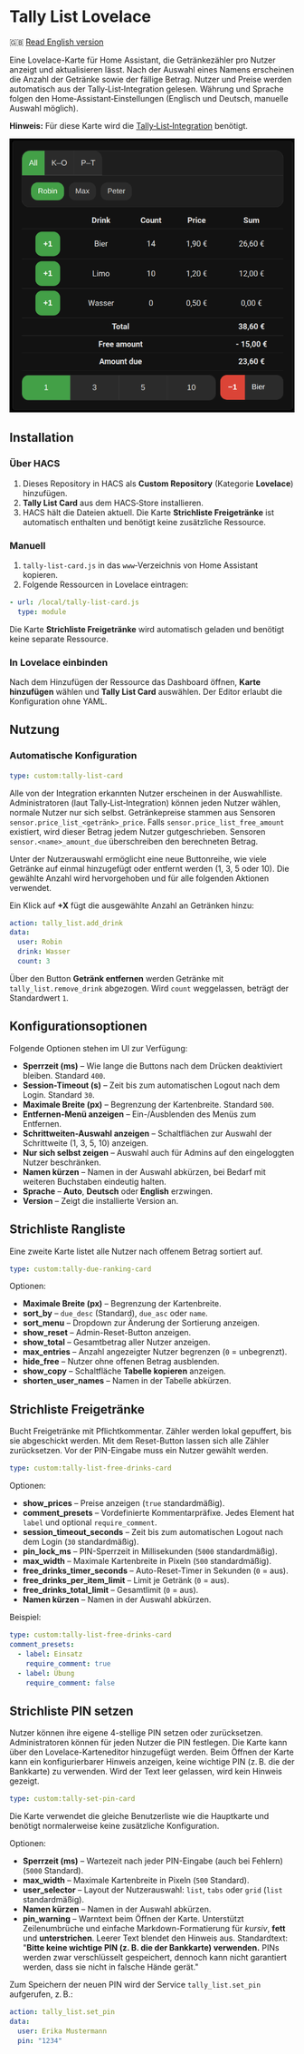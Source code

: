 # Tally List Lovelace

🇬🇧 [Read English version](README.md)

Eine Lovelace-Karte für Home Assistant, die Getränkezähler pro Nutzer anzeigt und aktualisieren lässt. Nach der Auswahl eines Namens erscheinen die Anzahl der Getränke sowie der fällige Betrag. Nutzer und Preise werden automatisch aus der Tally‑List‑Integration gelesen. Währung und Sprache folgen den Home‑Assistant‑Einstellungen (Englisch und Deutsch, manuelle Auswahl möglich).

**Hinweis:** Für diese Karte wird die [Tally‑List‑Integration](https://github.com/Spider19996/ha-tally-list) benötigt.

![Screenshot der Tally List Karte](images/image1.png)

## Installation

### Über HACS
1. Dieses Repository in HACS als **Custom Repository** (Kategorie **Lovelace**) hinzufügen.
2. **Tally List Card** aus dem HACS‑Store installieren.
3. HACS hält die Dateien aktuell. Die Karte **Strichliste Freigetränke** ist automatisch enthalten und benötigt keine zusätzliche Ressource.

### Manuell
1. `tally-list-card.js` in das `www`‑Verzeichnis von Home Assistant kopieren.
2. Folgende Ressourcen in Lovelace eintragen:
```yaml
- url: /local/tally-list-card.js
  type: module
```

Die Karte **Strichliste Freigetränke** wird automatisch geladen und benötigt keine separate Ressource.

### In Lovelace einbinden
Nach dem Hinzufügen der Ressource das Dashboard öffnen, **Karte hinzufügen** wählen und **Tally List Card** auswählen. Der Editor erlaubt die Konfiguration ohne YAML.

## Nutzung

### Automatische Konfiguration
```yaml
type: custom:tally-list-card
```
Alle von der Integration erkannten Nutzer erscheinen in der Auswahlliste. Administratoren (laut Tally‑List‑Integration) können jeden Nutzer wählen, normale Nutzer nur sich selbst. Getränkepreise stammen aus Sensoren `sensor.price_list_<getränk>_price`. Falls `sensor.price_list_free_amount` existiert, wird dieser Betrag jedem Nutzer gutgeschrieben. Sensoren `sensor.<name>_amount_due` überschreiben den berechneten Betrag.

Unter der Nutzerauswahl ermöglicht eine neue Buttonreihe, wie viele Getränke auf einmal hinzugefügt oder entfernt werden (1, 3, 5 oder 10). Die gewählte Anzahl wird hervorgehoben und für alle folgenden Aktionen verwendet.

Ein Klick auf **+X** fügt die ausgewählte Anzahl an Getränken hinzu:

```yaml
action: tally_list.add_drink
data:
  user: Robin
  drink: Wasser
  count: 3
```

Über den Button **Getränk entfernen** werden Getränke mit `tally_list.remove_drink` abgezogen. Wird `count` weggelassen, beträgt der Standardwert `1`.

## Konfigurationsoptionen

Folgende Optionen stehen im UI zur Verfügung:

* **Sperrzeit (ms)** – Wie lange die Buttons nach dem Drücken deaktiviert bleiben. Standard `400`.
* **Session-Timeout (s)** – Zeit bis zum automatischen Logout nach dem Login. Standard `30`.
* **Maximale Breite (px)** – Begrenzung der Kartenbreite. Standard `500`.
* **Entfernen-Menü anzeigen** – Ein-/Ausblenden des Menüs zum Entfernen.
* **Schrittweiten-Auswahl anzeigen** – Schaltflächen zur Auswahl der Schrittweite (1, 3, 5, 10) anzeigen.
* **Nur sich selbst zeigen** – Auswahl auch für Admins auf den eingeloggten Nutzer beschränken.
* **Namen kürzen** – Namen in der Auswahl abkürzen, bei Bedarf mit weiteren Buchstaben eindeutig halten.
* **Sprache** – **Auto**, **Deutsch** oder **English** erzwingen.
* **Version** – Zeigt die installierte Version an.

## Strichliste Rangliste

Eine zweite Karte listet alle Nutzer nach offenem Betrag sortiert auf.

```yaml
type: custom:tally-due-ranking-card
```

Optionen:

* **Maximale Breite (px)** – Begrenzung der Kartenbreite.
* **sort_by** – `due_desc` (Standard), `due_asc` oder `name`.
* **sort_menu** – Dropdown zur Änderung der Sortierung anzeigen.
* **show_reset** – Admin-Reset-Button anzeigen.
* **show_total** – Gesamtbetrag aller Nutzer anzeigen.
* **max_entries** – Anzahl angezeigter Nutzer begrenzen (`0` = unbegrenzt).
* **hide_free** – Nutzer ohne offenen Betrag ausblenden.
* **show_copy** – Schaltfläche **Tabelle kopieren** anzeigen.
* **shorten_user_names** – Namen in der Tabelle abkürzen.

## Strichliste Freigetränke

Bucht Freigetränke mit Pflichtkommentar. Zähler werden lokal gepuffert, bis sie abgeschickt werden. Mit dem Reset-Button lassen sich alle Zähler zurücksetzen. Vor der PIN-Eingabe muss ein Nutzer gewählt werden.

```yaml
type: custom:tally-list-free-drinks-card
```

Optionen:

* **show_prices** – Preise anzeigen (`true` standardmäßig).
* **comment_presets** – Vordefinierte Kommentarpräfixe. Jedes Element hat `label` und optional `require_comment`.
* **session_timeout_seconds** – Zeit bis zum automatischen Logout nach dem Login (`30` standardmäßig).
* **pin_lock_ms** – PIN-Sperrzeit in Millisekunden (`5000` standardmäßig).
* **max_width** – Maximale Kartenbreite in Pixeln (`500` standardmäßig).
* **free_drinks_timer_seconds** – Auto-Reset-Timer in Sekunden (`0` = aus).
* **free_drinks_per_item_limit** – Limit je Getränk (`0` = aus).
* **free_drinks_total_limit** – Gesamtlimit (`0` = aus).
* **Namen kürzen** – Namen in der Auswahl abkürzen.

Beispiel:

```yaml
type: custom:tally-list-free-drinks-card
comment_presets:
  - label: Einsatz
    require_comment: true
  - label: Übung
    require_comment: false
```


## Strichliste PIN setzen

Nutzer können ihre eigene 4-stellige PIN setzen oder zurücksetzen. Administratoren können für jeden Nutzer die PIN festlegen. Die Karte kann über den Lovelace-Karteneditor hinzugefügt werden.
Beim Öffnen der Karte kann ein konfigurierbarer Hinweis anzeigen, keine wichtige PIN (z. B. die der Bankkarte) zu verwenden. Wird der Text leer gelassen, wird kein Hinweis gezeigt.

```yaml
type: custom:tally-set-pin-card
```

Die Karte verwendet die gleiche Benutzerliste wie die Hauptkarte und benötigt normalerweise keine zusätzliche Konfiguration.

Optionen:

* **Sperrzeit (ms)** – Wartezeit nach jeder PIN-Eingabe (auch bei Fehlern) (`5000` Standard).
* **max_width** – Maximale Kartenbreite in Pixeln (`500` Standard).
* **user_selector** – Layout der Nutzerauswahl: `list`, `tabs` oder `grid` (`list` standardmäßig).
* **Namen kürzen** – Namen in der Auswahl abkürzen.
* **pin_warning** – Warntext beim Öffnen der Karte. Unterstützt Zeilenumbrüche und einfache Markdown-Formatierung für _kursiv_, **fett** und __unterstrichen__. Leerer Text blendet den Hinweis aus. Standardtext: "**Bitte keine wichtige PIN (z. B. die der Bankkarte) verwenden.** PINs werden zwar verschlüsselt gespeichert, dennoch kann nicht garantiert werden, dass sie nicht in falsche Hände gerät."

Zum Speichern der neuen PIN wird der Service `tally_list.set_pin` aufgerufen, z. B.:

```yaml
action: tally_list.set_pin
data:
  user: Erika Mustermann
  pin: "1234"
```

